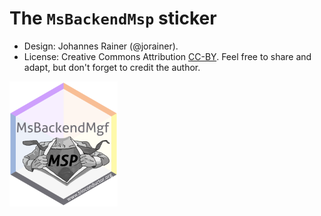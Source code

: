 # The `MsBackendMsp` sticker

- Design: Johannes Rainer (@jorainer).
- License: Creative Commons Attribution
  [CC-BY](https://creativecommons.org/licenses/by/2.0/). Feel free to
  share and adapt, but don't forget to credit the author.

<img src="./MsBackendMsp.png" height="200">

